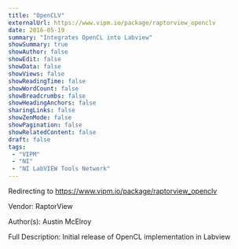 ```yaml
---
title: "OpenCLV"
externalUrl: https://www.vipm.io/package/raptorview_openclv
date: 2016-05-19
summary: "Integrates OpenCL into Labview"
showSummary: true
showAuthor: false
showEdit: false
showData: false
showViews: false
showReadingTime: false
showWordCount: false
showBreadcrumbs: false
showHeadingAnchors: false
sharingLinks: false
showZenMode: false
showPagination: false
showRelatedContent: false
draft: false
tags:
 - "VIPM"
 - "NI"
 - "NI LabVIEW Tools Network"
---
```


Redirecting to https://www.vipm.io/package/raptorview_openclv

Vendor: RaptorView

Author(s): Austin McElroy
 
Full Description:
Initial release of OpenCL implementation in Labview
